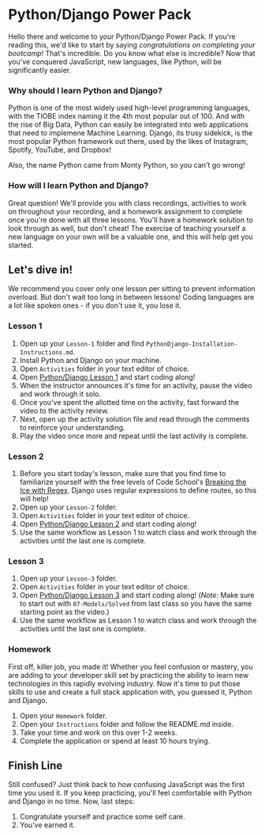 # Python/Django Power Pack

Hello there and welcome to your Python/Django Power Pack. If you're reading this, we'd like to start by saying _congratulations on completing your bootcamp!_ That's incredible. Do you know what else is incredible? Now that you've conquered JavaScript, new languages, like Python, will be significantly easier.

### Why should I learn Python and Django?

Python is one of the most widely used high-level programming languages, with the TIOBE index naming it the 4th most popular out of 100. And with the rise of Big Data, Python can easily be integrated into web applications that need to implemene Machine Learning. Django, its trusy sidekick, is the most popular Python framework out there, used by the likes of Instagram, Spotify, YouTube, and Dropbox! 

Also, the name Python came from Monty Python, so you can't go wrong! 

### How will I learn Python and Django?

Great question! We'll provide you with class recordings, activities to work on throughout your recording, and a homework assignment to complete once you're done with all three lessons. You'll have a homework solution to look through as well, but don't cheat! The exercise of teaching yourself a new language on your own will be a valuable one, and this will help get you started.

## Let's dive in!

We recommend you cover only one lesson per sitting to prevent information overload. But don't wait too long in between lessons! Coding languages are a lot like spoken ones - if you don't use it, you lose it.

### Lesson 1

1. Open up your `Lesson-1` folder and find `PythonDjango-Installation-Instructions.md`.
2. Install Python and Django on your machine.
3. Open `Activities` folder in your text editor of choice.
4. Open [Python/Django Lesson 1](https://codingbootcamp.hosted.panopto.com/Panopto/Pages/Viewer.aspx?id=adfa2186-6880-4dae-ae21-a8c50188a7c5) and start coding along!
5. When the instructor announces it's time for an activity, pause the video and work through it solo.
6. Once you've spent the allotted time on the activity, fast forward the video to the activity review.
7. Next, open up the activity solution file and read through the comments to reinforce your understanding.
8. Play the video once more and repeat until the last activity is complete.

### Lesson 2

1. Before you start today's lesson, make sure that you find time to familiarize yourself with the free levels of Code School's [Breaking the Ice with Regex](https://codingbootcamp.hosted.panopto.com/Panopto/Pages/Viewer.aspx?id=adfa2186-6880-4dae-ae21-a8c50188a7c5). Django uses regular expressions to define routes, so this will help!
2. Open up your `Lesson-2` folder.
3. Open `Activities` folder in your text editor of choice.
4. Open [Python/Django Lesson 2](https://codingbootcamp.hosted.panopto.com/Panopto/Pages/Viewer.aspx?id=f9343372-852a-4ef7-bfc4-a8c80001e214) and start coding along!
5. Use the same workflow as Lesson 1 to watch class and work through the activities until the last one is complete.

### Lesson 3

1. Open up your `Lesson-3` folder.
3. Open `Activities` folder in your text editor of choice.
4. Open [Python/Django Lesson 3](https://codingbootcamp.hosted.panopto.com/Panopto/Pages/Viewer.aspx?id=2663a2f2-d949-4bf8-aa4d-a8c900f85bf0) and start coding along! (_Note:_ Make sure to start out with `07-Models/Solved` from last class so you have the same starting point as the video.)
5. Use the same workflow as Lesson 1 to watch class and work through the activities until the last one is complete.

### Homework

First off, killer job, you made it! Whether you feel confusion or mastery, you are adding to your developer skill set by practicing the ability to learn new technologies in this rapidly evolving industry. Now it's time to put those skills to use and create a full stack application with, you guessed it, Python and Django.

1. Open your `Homework` folder.
2. Open your `Instructions` folder and follow the README.md inside.
3. Take your time and work on this over 1-2 weeks.
4. Complete the application or spend at least 10 hours trying.


## Finish Line

Still confused? Just think back to how confusing JavaScript was the first time you used it. If you keep practicing, you'll feel comfortable with Python and Django in no time. Now, last steps: 

 1. Congratulate yourself and practice some self care.
 2. You've earned it.




